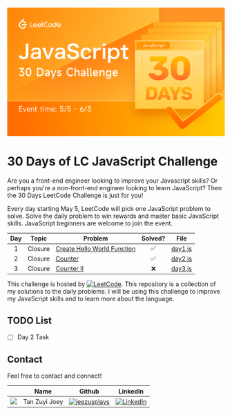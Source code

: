 [![LeetCode Challenge]](https://leetcode.com/discuss/study-guide/3458761/day-1-30-days-of-lc-javascript-challenge)

# 30 Days of LC JavaScript Challenge
Are you a front-end engineer looking to improve your Javascript skills? Or perhaps you're a non-front-end engineer looking to learn JavaScript? Then the 30 Days LeetCode Challenge is just for you!

Every day starting May 5, LeetCode will pick one JavaScript problem to solve. Solve the daily problem to win rewards and master basic JavaScript skills. JavaScript beginners are welcome to join the event.

<!-- Not Solved emoji `:x:`
Solved emoji `:white_check_mark:` -->
| Day | Topic | Problem | Solved? | File |
| :---: | ----- | ------- | :-------: | ------- |
| 1 | Closure | [Create Hello World Function] | :white_check_mark: | [day1.js] |
| 2 | Closure | [Counter] | :white_check_mark: | [day2.js] |
| 3 | Closure | [Counter II] | :x: | [day3.js] |

This challenge is hosted by [![LeetCode]](https://leetcode.com/). This repository is a collection of my solutions to the daily problems. I will be using this challenge to improve my JavaScript skills and to learn more about the language.

## TODO List
- [ ] Day 2 Task

## Contact
Feel free to contact and connect!

|| Name | Github | LinkedIn |
|-----------| ----------- | ----------- | ----------- |
|<img src="https://avatars.githubusercontent.com/u/68149788?v=4" width="100"></img>|Tan Zuyi Joey|[![jeezusplays](https://img.shields.io/badge/GitHub-181717.svg?style=for-the-badge&logo=GitHub&logoColor=white)](https://github.com/jeezusplays)|[![LinkedIn](https://img.shields.io/badge/LinkedIn-0A66C2.svg?style=for-the-badge&logo=LinkedIn&logoColor=white)](https://linkedin.com/in/joey-tan-zuyi)|

[LeetCode Challenge]: assets/lc-challenge.png
[LeetCode]: https://img.shields.io/badge/LeetCode-FFA116.svg?style=for-the-badge&logo=LeetCode&logoColor=white

[Create Hello World Function]: https://leetcode.com/problems/create-hello-world-function/
[Counter]: https://leetcode.com/problems/counter/
[Counter II]: https://leetcode.com/problems/counter-ii/

[day1.js]: challenges/day1.js
[day2.js]: challenges/day2.js
[day3.js]: challenges/day3.js

